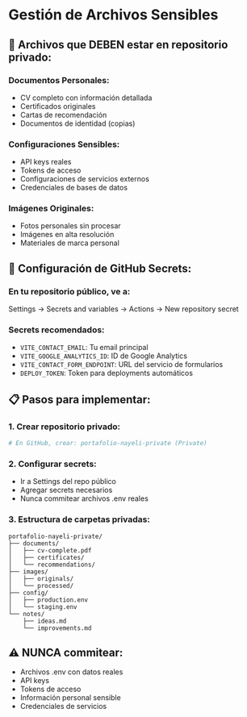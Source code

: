 # Gestión de Archivos Sensibles

## 📁 Archivos que DEBEN estar en repositorio privado:

### Documentos Personales:
- CV completo con información detallada
- Certificados originales
- Cartas de recomendación
- Documentos de identidad (copias)

### Configuraciones Sensibles:
- API keys reales
- Tokens de acceso
- Configuraciones de servicios externos
- Credenciales de bases de datos

### Imágenes Originales:
- Fotos personales sin procesar
- Imágenes en alta resolución
- Materiales de marca personal

## 🔧 Configuración de GitHub Secrets:

### En tu repositorio público, ve a:
Settings → Secrets and variables → Actions → New repository secret

### Secrets recomendados:
- `VITE_CONTACT_EMAIL`: Tu email principal
- `VITE_GOOGLE_ANALYTICS_ID`: ID de Google Analytics
- `VITE_CONTACT_FORM_ENDPOINT`: URL del servicio de formularios
- `DEPLOY_TOKEN`: Token para deployments automáticos

## 📋 Pasos para implementar:

### 1. Crear repositorio privado:
```bash
# En GitHub, crear: portafolio-nayeli-private (Private)
```

### 2. Configurar secrets:
- Ir a Settings del repo público
- Agregar secrets necesarios
- Nunca commitear archivos .env reales

### 3. Estructura de carpetas privadas:
```
portafolio-nayeli-private/
├── documents/
│   ├── cv-complete.pdf
│   ├── certificates/
│   └── recommendations/
├── images/
│   ├── originals/
│   └── processed/
├── config/
│   ├── production.env
│   └── staging.env
└── notes/
    ├── ideas.md
    └── improvements.md
```

## ⚠️ NUNCA commitear:
- Archivos .env con datos reales
- API keys
- Tokens de acceso
- Información personal sensible
- Credenciales de servicios